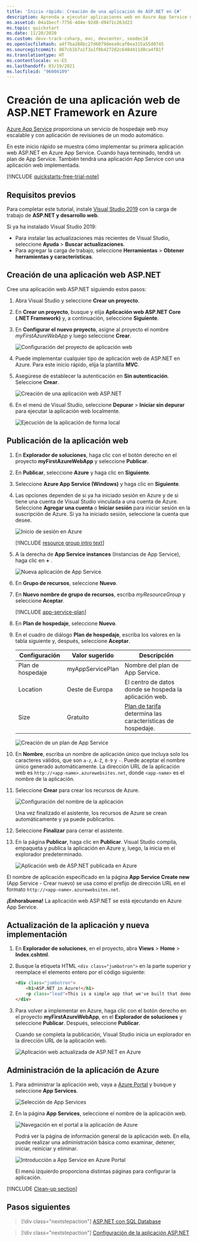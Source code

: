 ```yaml
---
title: 'Inicio rápido: Creación de una aplicación de ASP.NET en C#'
description: Aprenda a ejecutar aplicaciones web en Azure App Service mediante la implementación de la plantilla de aplicaciones web ASP.NET de C# predeterminada desde Visual Studio.
ms.assetid: 04a1becf-7756-4d4e-92d8-d9471c263d23
ms.topic: quickstart
ms.date: 11/20/2020
ms.custom: devx-track-csharp, mvc, devcenter, seodec18
ms.openlocfilehash: a4f7ba288bc27d6079deea9caf0ea315a55d0745
ms.sourcegitcommit: 867cb1b7a1f3a1f0b427282c648d411d0ca4f81f
ms.translationtype: HT
ms.contentlocale: es-ES
ms.lasthandoff: 03/19/2021
ms.locfileid: "96004109"
---
```

# <a name="create-an-aspnet-framework-web-app-in-azure"></a>Creación de una aplicación web de ASP.NET Framework en Azure

[Azure App Service](overview.md) proporciona un servicio de hospedaje web muy escalable y con aplicación de revisiones de un modo automático.

En este inicio rápido se muestra cómo implementar su primera aplicación web ASP.NET en Azure App Service. Cuando haya terminado, tendrá un plan de App Service. También tendrá una aplicación App Service con una aplicación web implementada.

[!INCLUDE [quickstarts-free-trial-note](../../includes/quickstarts-free-trial-note.md)]

## <a name="prerequisites"></a>Requisitos previos

Para completar este tutorial, instale <a href="https://www.visualstudio.com/downloads/" target="_blank">Visual Studio 2019</a> con la carga de trabajo de **ASP.NET y desarrollo web**.

Si ya ha instalado Visual Studio 2019:

- Para instalar las actualizaciones más recientes de Visual Studio, seleccione **Ayuda** > **Buscar actualizaciones**.
- Para agregar la carga de trabajo, seleccione **Herramientas** > **Obtener herramientas y características**.

## <a name="create-an-aspnet-web-app"></a>Creación de una aplicación web ASP.NET<a name="create-and-publish-the-web-app"></a>

Cree una aplicación web ASP.NET siguiendo estos pasos:

1. Abra Visual Studio y seleccione **Crear un proyecto**.

2. En **Crear un proyecto**, busque y elija **Aplicación web ASP.NET Core (.NET Framework)** y, a continuación, seleccione **Siguiente**.

3. En **Configurar el nuevo proyecto**, asigne al proyecto el nombre _myFirstAzureWebApp_ y luego seleccione **Crear**.

   ![Configuración del proyecto de aplicación web](./media/quickstart-dotnet-framework/configure-web-app-project-framework.png)

4. Puede implementar cualquier tipo de aplicación web de ASP.NET en Azure. Para este inicio rápido, elija la plantilla **MVC**.

5. Asegúrese de establecer la autenticación en **Sin autenticación**. Seleccione **Crear**.

   ![Creación de una aplicación web ASP.NET](./media/quickstart-dotnet-framework/select-mvc-template-vs2019.png)

6. En el menú de Visual Studio, seleccione **Depurar** > **Iniciar sin depurar** para ejecutar la aplicación web localmente.

   ![Ejecución de la aplicación de forma local](./media/quickstart-dotnet-framework/local-web-app.png)

## <a name="publish-your-web-app"></a>Publicación de la aplicación web <a name="launch-the-publish-wizard"></a>

1. En **Explorador de soluciones**, haga clic con el botón derecho en el proyecto **myFirstAzureWebApp** y seleccione **Publicar**.

1. En **Publicar**, seleccione **Azure** y haga clic en **Siguiente**.

1. Seleccione **Azure App Service (Windows)** y haga clic en **Siguiente**.

   <!-- ![Publish from project overview page](./media/quickstart-dotnet-framework/publish-app-framework-vs2019.png) -->

1. Las opciones dependen de si ya ha iniciado sesión en Azure y de si tiene una cuenta de Visual Studio vinculada a una cuenta de Azure. Seleccione **Agregar una cuenta** o **Iniciar sesión** para iniciar sesión en la suscripción de Azure. Si ya ha iniciado sesión, seleccione la cuenta que desee.

   ![Inicio de sesión en Azure](./media/quickstart-dotnet-framework/sign-in-azure-framework-vs2019.png)

   [!INCLUDE [resource group intro text](../../includes/resource-group.md)]

1. A la derecha de **App Service instances** (Instancias de App Service), haga clic en **+** .

   ![Nueva aplicación de App Service](./media/quickstart-dotnet-framework/publish-new-app-service.png)

1. En **Grupo de recursos**, seleccione **Nuevo**.

1. En **Nuevo nombre de grupo de recursos**, escriba *myResourceGroup* y seleccione **Aceptar**.

   [!INCLUDE [app-service-plan](../../includes/app-service-plan.md)]

1. En **Plan de hospedaje**, seleccione **Nuevo**.

1. En el cuadro de diálogo **Plan de hospedaje**, escriba los valores en la tabla siguiente y, después, seleccione **Aceptar**.

   | Configuración | Valor sugerido | Descripción |
   |-|-|-|
   | Plan de hospedaje| myAppServicePlan | Nombre del plan de App Service. |
   | Location | Oeste de Europa | El centro de datos donde se hospeda la aplicación web. |
   | Size | Gratuito | [Plan de tarifa](https://azure.microsoft.com/pricing/details/app-service/?ref=microsoft.com&utm_source=microsoft.com&utm_medium=docs&utm_campaign=visualstudio) determina las características de hospedaje. |

   ![Creación de un plan de App Service](./media/quickstart-dotnet-framework/app-service-plan-framework-vs2019.png)

1. En **Nombre**, escriba un nombre de aplicación único que incluya solo los caracteres válidos, que son `a-z`, `A-Z`, `0-9` y `-`. Puede aceptar el nombre único generado automáticamente. La dirección URL de la aplicación web es `http://<app-name>.azurewebsites.net`, donde `<app-name>` es el nombre de la aplicación.

2. Seleccione **Crear** para crear los recursos de Azure.

   ![Configuración del nombre de la aplicación](./media/quickstart-dotnet-framework/web-app-name-framework-vs2019.png)

    Una vez finalizado el asistente, los recursos de Azure se crean automáticamente y ya puede publicarlos.

3. Seleccione **Finalizar** para cerrar el asistente.

3. En la página **Publicar**, haga clic en **Publicar**. Visual Studio compila, empaqueta y publica la aplicación en Azure y, luego, la inicia en el explorador predeterminado.

    ![Aplicación web de ASP.NET publicada en Azure](./media/quickstart-dotnet-framework/published-azure-web-app.png)

El nombre de aplicación especificado en la página **App Service Create new** (App Service - Crear nuevo) se usa como el prefijo de dirección URL en el formato `http://<app-name>.azurewebsites.net`.

**¡Enhorabuena!** La aplicación web ASP.NET se está ejecutando en Azure App Service.

## <a name="update-the-app-and-redeploy"></a>Actualización de la aplicación y nueva implementación

1. En **Explorador de soluciones**, en el proyecto, abra **Views** > **Home** > **Index.cshtml**.

1. Busque la etiqueta HTML `<div class="jumbotron">` en la parte superior y reemplace el elemento entero por el código siguiente:

   ```html
   <div class="jumbotron">
       <h1>ASP.NET in Azure!</h1>
       <p class="lead">This is a simple app that we've built that demonstrates how to deploy a .NET app to Azure App Service.</p>
   </div>
   ```

1. Para volver a implementar en Azure, haga clic con el botón derecho en el proyecto **myFirstAzureWebApp**, en el **Explorador de soluciones** y seleccione **Publicar**. Después, seleccione **Publicar**.

    Cuando se completa la publicación, Visual Studio inicia un explorador en la dirección URL de la aplicación web.

    ![Aplicación web actualizada de ASP.NET en Azure](./media/quickstart-dotnet-framework/updated-azure-web-app.png)

## <a name="manage-the-azure-app"></a>Administración de la aplicación de Azure

1. Para administrar la aplicación web, vaya a [Azure Portal](https://portal.azure.com) y busque y seleccione **App Services**.

   ![Selección de App Services](./media/quickstart-dotnet-framework/app-services.png)

2. En la página **App Services**, seleccione el nombre de la aplicación web.

   ![Navegación en el portal a la aplicación de Azure](./media/quickstart-dotnet-framework/access-portal-framework-vs2019.png)

   Podrá ver la página de información general de la aplicación web. En ella, puede realizar una administración básica como examinar, detener, iniciar, reiniciar y eliminar.

   ![Introducción a App Service en Azure Portal](./media/quickstart-dotnet-framework/web-app-general-framework-vs2019.png)

   El menú izquierdo proporciona distintas páginas para configurar la aplicación.

[!INCLUDE [Clean-up section](../../includes/clean-up-section-portal.md)]

## <a name="next-steps"></a>Pasos siguientes

> [!div class="nextstepaction"]
> [ASP.NET con SQL Database](app-service-web-tutorial-dotnet-sqldatabase.md)

> [!div class="nextstepaction"]
> [Configuración de la aplicación ASP.NET](configure-language-dotnet-framework.md)

